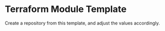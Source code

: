 # Terraform Module Template

Create a repository from this template, and adjust the values accordingly.